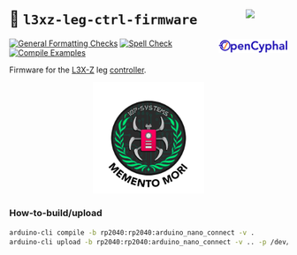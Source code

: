 <a href="https://107-systems.org/"><img align="right" src="https://raw.githubusercontent.com/107-systems/.github/main/logo/107-systems.png" width="15%"></a>
:floppy_disk: `l3xz-leg-ctrl-firmware`
======================================
<a href="https://opencyphal.org/"><img align="right" src="https://raw.githubusercontent.com/107-systems/.github/main/logo/opencyphal.svg" width="25%"></a>
[![General Formatting Checks](https://github.com/107-systems/l3xz-leg-ctrl-firmware/workflows/General%20Formatting%20Checks/badge.svg)](https://github.com/107-systems/l3xz-leg-ctrl-firmware/actions?workflow=General+Formatting+Checks)
[![Spell Check](https://github.com/107-systems/l3xz-leg-ctrl-firmware/workflows/Spell%20Check/badge.svg)](https://github.com/107-systems/l3xz-leg-ctrl-firmware/actions?workflow=Spell+Check)
[![Compile Examples](https://github.com/107-systems/l3xz-leg-ctrl-firmware/workflows/Compile/badge.svg)](https://github.com/107-systems/l3xz-leg-ctrl-firmware/actions?workflow=Compile)

Firmware for the [L3X-Z](https://github.com/107-systems/l3xz) leg [controller](https://github.com/107-systems/l3xz-hw_leg-controller).

<p align="center">
  <a href="https://github.com/107-systems/l3xz"><img src="https://raw.githubusercontent.com/107-systems/.github/main/logo/l3xz-logo-memento-mori-github.png" width="40%"></a>
</p>

### How-to-build/upload
```bash
arduino-cli compile -b rp2040:rp2040:arduino_nano_connect -v .
arduino-cli upload -b rp2040:rp2040:arduino_nano_connect -v .. -p /dev/ttyACM0
```
